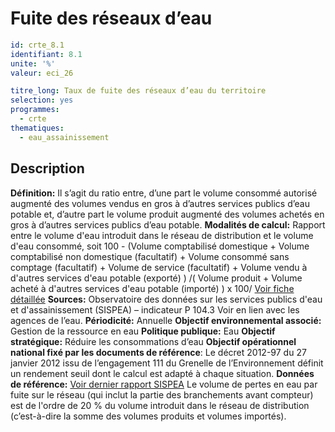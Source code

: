 # Fuite des réseaux d’eau
```yaml
id: crte_8.1
identifiant: 8.1
unite: '%'
valeur: eci_26

titre_long: Taux de fuite des réseaux d’eau du territoire
selection: yes
programmes:
  - crte
thematiques:
  - eau_assainissement
```
## Description

**Définition:** Il s’agit du ratio entre, d’une part le volume consommé autorisé augmenté des volumes vendus en gros à d’autres services publics d’eau potable et, d’autre part le volume produit augmenté des volumes achetés en gros à d’autres services publics d’eau potable.
**Modalités de calcul:** Rapport entre le volume d'eau introduit dans le réseau de distribution et le volume d'eau consommé, soit 100 - (Volume comptabilisé domestique + Volume comptabilisé non domestique (facultatif) + Volume consommé sans comptage (facultatif) + Volume de service (facultatif) + Volume vendu à d'autres services d'eau potable (exporté) ) /( Volume produit + Volume acheté à d'autres services d'eau potable (importé) ) x 100/
<a href="https://www.services.eaufrance.fr/docs/indicateurs/P104.3_fiche.pdf">Voir fiche détaillée</a>
**Sources:** Observatoire des données sur les services publics d'eau et d'assainissement (SISPEA) – indicateur P 104.3
Voir en lien avec les agences de l’eau.
**Périodicité:** Annuelle
**Objectif environnemental associé:** Gestion de la ressource en eau
**Politique publique:** Eau
**Objectif stratégique:** Réduire les consommations d’eau
**Objectif opérationnel national fixé par les documents de référence**: Le décret 2012-97 du 27 janvier 2012 issu de l’engagement 111 du Grenelle de l’Environnement définit un rendement seuil dont le calcul est adapté à chaque situation.
**Données de référence:** <a href="https://www.services.eaufrance.fr/docs/synthese/rapports/Rapport_Sispea_2017_VF.pdf">Voir dernier rapport SISPEA</a>
Le volume de pertes en eau par fuite sur le réseau (qui inclut la partie des branchements avant compteur) est de l'ordre de 20 % du volume introduit dans le réseau de distribution (c’est-à-dire la somme des volumes produits et volumes importés).
